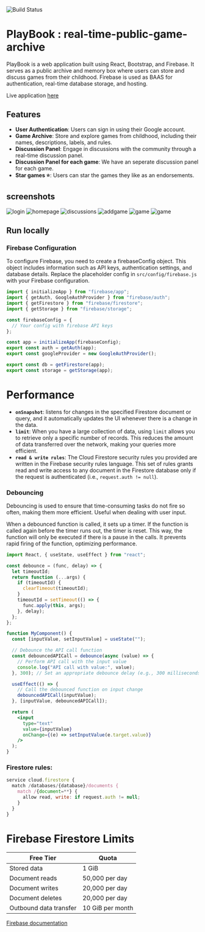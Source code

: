 <div style="display: flex; align-items: center;">
    <img src="https://img.shields.io/badge/build-passing-brightgreen" alt="Build Status">
</div>

# PlayBook : real-time-public-game-archive

PlayBook is a web application built using React, Bootstrap, and Firebase. It serves as a public archive and memory box where users can store and discuss games from their childhood. Firebase is used as BAAS for authentication, real-time database storage, and hosting.

Live application [here](https://playbook-e0207.web.app/)

## Features

- **User Authentication**: Users can sign in using their Google account.
- **Game Archive**: Store and explore games from childhood, including their names, descriptions, labels, and rules.
- **Discussion Panel**: Engage in discussions with the community through a real-time discussion panel.
- **Discussion Panel for each game**: We have an seperate discussion panel for each game.
- **Star games ⭐**: Users can star the games they like as an endorsements.

## screenshots

![login](assets/login.png)
![homepage](assets/homepage.png)
![discussions](assets/discussions.png)
![addgame](assets/addgame.png)
![game](assets/game.png)
![game](assets/gamediscussion.png)

## Run locally

### Firebase Configuration

To configure Firebase, you need to create a firebaseConfig object. This object includes information such as API keys, authentication settings, and database details. Replace the placeholder config in `src/config/firebase.js` with your Firebase configuration.

```javascript
import { initializeApp } from "firebase/app";
import { getAuth, GoogleAuthProvider } from "firebase/auth";
import { getFirestore } from "firebase/firestore";
import { getStorage } from "firebase/storage";

const firebaseConfig = {
  // Your config with firebase API keys
};

const app = initializeApp(firebaseConfig);
export const auth = getAuth(app);
export const googleProvider = new GoogleAuthProvider();

export const db = getFirestore(app);
export const storage = getStorage(app);
```

# Performance

- **`onSnapshot`**: listens for changes in the specified Firestore document or query, and it automatically updates the UI whenever there is a change in the data.
- **`limit`**: When you have a large collection of data, using `limit` allows you to retrieve only a specific number of records. This reduces the amount of data transferred over the network, making your queries more efficient.
- **`read & write rules`**: The Cloud Firestore security rules you provided are written in the Firebase security rules language. This set of rules grants read and write access to any document in the Firestore database only if the request is authenticated (i.e., `request.auth != null`).

### Debouncing

Debouncing is used to ensure that time-consuming tasks do not fire so often, making them more efficient. Useful when dealing with user input.

When a debounced function is called, it sets up a timer. If the function is called again before the timer runs out, the timer is reset. This way, the function will only be executed if there is a pause in the calls. It prevents rapid firing of the function, optimizing performance.

```jsx
import React, { useState, useEffect } from "react";

const debounce = (func, delay) => {
  let timeoutId;
  return function (...args) {
    if (timeoutId) {
      clearTimeout(timeoutId);
    }
    timeoutId = setTimeout(() => {
      func.apply(this, args);
    }, delay);
  };
};

function MyComponent() {
  const [inputValue, setInputValue] = useState("");

  // Debounce the API call function
  const debouncedAPICall = debounce(async (value) => {
    // Perform API call with the input value
    console.log("API call with value:", value);
  }, 300); // Set an appropriate debounce delay (e.g., 300 milliseconds)

  useEffect(() => {
    // Call the debounced function on input change
    debouncedAPICall(inputValue);
  }, [inputValue, debouncedAPICall]);

  return (
    <input
      type="text"
      value={inputValue}
      onChange={(e) => setInputValue(e.target.value)}
    />
  );
}
```

### Firestore rules:

```javascript
service cloud.firestore {
  match /databases/{database}/documents {
    match /{document=**} {
      allow read, write: if request.auth != null;
    }
  }
}
```

# Firebase Firestore Limits

| Free Tier              | Quota            |
| ---------------------- | ---------------- |
| Stored data            | 1 GiB            |
| Document reads         | 50,000 per day   |
| Document writes        | 20,000 per day   |
| Document deletes       | 20,000 per day   |
| Outbound data transfer | 10 GiB per month |

[Firebase documentation](https://firebase.google.com/docs/firestore/quotas)
